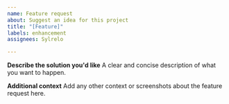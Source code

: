 ```yaml
---
name: Feature request
about: Suggest an idea for this project
title: "[Feature]"
labels: enhancement
assignees: Sylrelo

---
```


**Describe the solution you'd like**
A clear and concise description of what you want to happen.

**Additional context**
Add any other context or screenshots about the feature request here.
